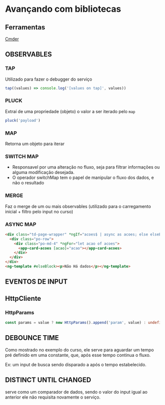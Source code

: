 # Avançando com bibliotecas

## Ferramentas

[Cmder](https://cmder.net/)

## OBSERVABLES

### TAP

Utilizado para fazer o debugger do serviço

```typescript
tap((values) => console.log('[values on tap]', values))
```

### PLUCK

Extraí de uma propriedade (objeto) o valor a ser iterado pelo `map`

```typescript
pluck('payload')
```

### MAP

Retorna um objeto para iterar

### SWITCH MAP

- Responsavel por uma alteração no fluxo, seja para filtrar informações ou alguma modificação desejada.
- O operador switchMap tem o papel de manipular o fluxo dos dados, e não o resultado

### MERGE

Faz o merge de um ou mais observables (utilizado para o carregamento inicial + filtro pelo input no curso)

### ASYNC MAP

```html
<div class="td-page-wrapper" *ngIf="acoes$ | async as acoes; else elseBlock">
  <div class="po-row">
    <div class="po-md-4" *ngFor="let acao of acoes">
      <app-card-acoes [acao]="acao"></app-card-acoes>
    </div>
  </div>
</div>
<ng-template #elseBlock><p>Não Há dados</p></ng-template>
```

## EVENTOS DE INPUT

## HttpCliente

### HttpParams

```typescript
const params = value ? new HttpParams().append('param', value) : undefined
```

## DEBOUNCE TIME

Como mostrado no exemplo do curso, ele serve para aguardar um tempo pré definido em uma constante, que, após esse tempo continua o fluxo.

Ex: um input de busca sendo disparado a após o tempo estabelecido.

## DISTINCT UNTIL CHANGED

serve como um comparador de dados, sendo o valor do input igual ao anterior ele não requisita novamente o serviço.
